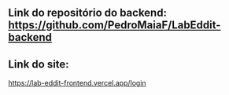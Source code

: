 ## Link do repositório do backend: https://github.com/PedroMaiaF/LabEddit-backend

## Link do site: 
https://lab-eddit-frontend.vercel.app/login

